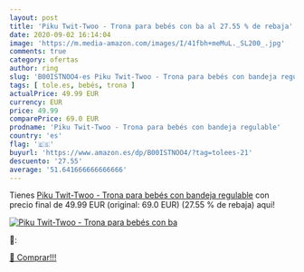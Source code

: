 ```yaml
---
layout: post
title: 'Piku Twit-Twoo - Trona para bebés con ba al 27.55 % de rebaja'
date: 2020-09-02 16:14:04
image: 'https://m.media-amazon.com/images/I/41fbh+meMuL._SL200_.jpg'
comments: true
category: ofertas
author: ring
slug: 'B00ISTNOO4-es Piku Twit-Twoo - Trona para bebés con bandeja regulable'
tags: [ tole.es, bebés, trona ]
actualPrice: 49.99 EUR
currency: EUR
price: 49.99
comparePrice: 69.0 EUR
prodname: 'Piku Twit-Twoo - Trona para bebés con bandeja regulable'
country: 'es'
flag: '🇪🇸'
buyurl: 'https://www.amazon.es/dp/B00ISTNOO4/?tag=tolees-21'
descuento: '27.55'
average: '51.641666666666666'
---
```


Tienes [Piku Twit-Twoo - Trona para bebés con bandeja regulable](https://www.amazon.es/dp/B00ISTNOO4/?tag=tolees-21) con precio final de  49.99 EUR (original: 69.0 EUR) (27.55 %  de rebaja) aqui!

[![Piku Twit-Twoo - Trona para bebés con ba](https://m.media-amazon.com/images/I/41fbh+meMuL._SL200_.jpg)](https://www.amazon.es/dp/B00ISTNOO4/?tag=tolees-21)

🔎:


[🛒 Comprar!!!](https://www.amazon.es/dp/B00ISTNOO4/?tag=tolees-21)
